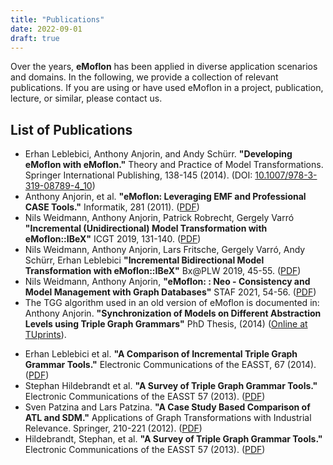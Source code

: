 ```yaml
---
title: "Publications"
date: 2022-09-01
draft: true
---
```


Over the years, **eMoflon** has been applied in diverse application scenarios and domains.
In the following, we provide a collection of relevant publications.
If you are using or have used eMoflon in a project, publication, lecture, or similar, please contact us.

## List of Publications

<!-- background information -->
- Erhan Leblebici, Anthony Anjorin, and Andy Schürr. **"Developing eMoflon with eMoflon."** Theory and Practice of Model Transformations. Springer International Publishing, 138-145 (2014). (DOI: [10.1007/978-3-319-08789-4_10](https://doi.org/10.1007/978-3-319-08789-4_10))
- Anthony Anjorin, et al. **"eMoflon: Leveraging EMF and Professional CASE Tools."** Informatik, 281 (2011). ([PDF](https://cs.emis.de/LNI/Proceedings/Proceedings192/281.pdf))
- Nils Weidmann, Anthony Anjorin, Patrick Robrecht, Gergely Varró **"Incremental (Unidirectional) Model Transformation with eMoflon::IBeX"** ICGT 2019, 131-140. ([PDF](https://link.springer.com/content/pdf/10.1007%2F978-3-030-23611-3_8.pdf))
- Nils Weidmann, Anthony Anjorin, Lars Fritsche, Gergely Varró, Andy Schürr, Erhan Leblebici **"Incremental Bidirectional Model Transformation with eMoflon::IBeX"** Bx@PLW 2019, 45-55. ([PDF](http://ceur-ws.org/Vol-2355/paper4.pdf))
- Nils Weidmann, Anthony Anjorin, **"eMoflon: : Neo - Consistency and Model Management with Graph Databases"** STAF 2021, 54-56. ([PDF](http://ceur-ws.org/Vol-2999/bxpaper5.pdf))
- The TGG algorithm used in an old version of eMoflon is documented in: Anthony Anjorin. **"Synchronization of Models on Different Abstraction Levels using Triple Graph Grammars"** PhD Thesis, (2014) ([Online at TUprints](https://tuprints.ulb.tu-darmstadt.de/4399/)).
<!-- comparison -->
- Erhan Leblebici et al. **"A Comparison of Incremental Triple Graph Grammar Tools."** Electronic Communications of the EASST, 67 (2014). ([PDF](https://journal.ub.tu-berlin.de/eceasst/article/view/939))
- Stephan Hildebrandt et al. **"A Survey of Triple Graph Grammar Tools."** Electronic Communications of the EASST 57 (2013). ([PDF](https://journal.ub.tu-berlin.de/eceasst/article/view/865/0))
- Sven Patzina and Lars Patzina. **"A Case Study Based Comparison of ATL and SDM."** Applications of Graph Transformations with Industrial Relevance. Springer, 210-221 (2012). ([PDF](https://dx.doi.org/10.1007/978-3-642-34176-2_18))
- Hildebrandt, Stephan, et al. **"A Survey of Triple Graph Grammar Tools."** Electronic Communications of the EASST 57 (2013). ([PDF](https://journal.ub.tu-berlin.de/eceasst/article/view/865/0))
